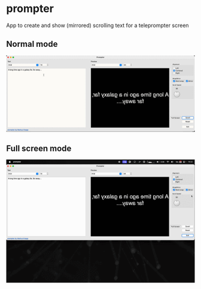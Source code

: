 # prompter
App to create and show (mirrored) scrolling text for a teleprompter screen

## Normal mode
![application in normal mode](https://raw.githubusercontent.com/markusk/prompter/main/videos/Video1.gif)

## Full screen mode
![application in full screen mode](https://raw.githubusercontent.com/markusk/prompter/main/videos/Video2.gif)
